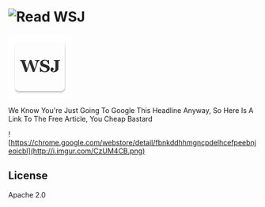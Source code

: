# ![Read WSJ](https://chrome.google.com/webstore/detail/fbnkddhhmgncpdelhcefpeebnjeoicbl)

![](icon-128.png)

We Know You're Just Going To Google This Headline Anyway, So Here Is A Link To The Free Article, You Cheap Bastard

![https://chrome.google.com/webstore/detail/fbnkddhhmgncpdelhcefpeebnjeoicbl](http://i.imgur.com/CzUM4CB.png)

## License

Apache 2.0
